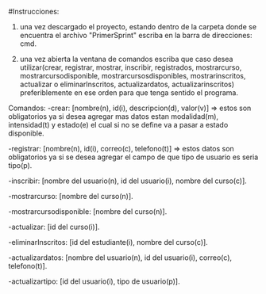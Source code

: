 #Instrucciones:

1. una vez descargado el proyecto, estando dentro de la carpeta donde se encuentra el archivo "PrimerSprint" escriba en la barra de direcciones: cmd.

2. una vez abierta la ventana de comandos escriba que caso desea utilizar(crear, registrar, mostrar, inscribir, registrados, mostrarcurso, mostrarcursodisponible, mostrarcursosdisponibles, mostrarinscritos, actualizar o eliminarInscritos, actualizardatos, actualizarinscritos) preferiblemente en ese orden para que tenga sentido el programa.

Comandos:
-crear: [nombre(n), id(i), descripcion(d), valor(v)] => estos son obligatorios ya si desea agregar mas datos estan modalidad(m), intensidad(t) y estado(e) el cual si no se define va a pasar a estado disponible.

-registrar: [nombre(n), id(i), correo(c), telefono(t)] => estos datos son obligatorios ya si se desea agregar el campo de que tipo de usuario es seria tipo(p).

-inscribir: [nombre del usuario(n), id del usuario(i), nombre del curso(c)].

-mostrarcurso: [nombre del curso(n)].

-mostrarcursodisponible: [nombre del curso(n)].

-actualizar: [id del curso(i)].

-eliminarInscritos: [id del estudiante(i), nombre del curso(c)].

-actualizardatos: [nombre del usuario(n), id del usuario(i), correo(c), telefono(t)].

-actualizartipo: [id del usuario(i), tipo de usuario(p)].